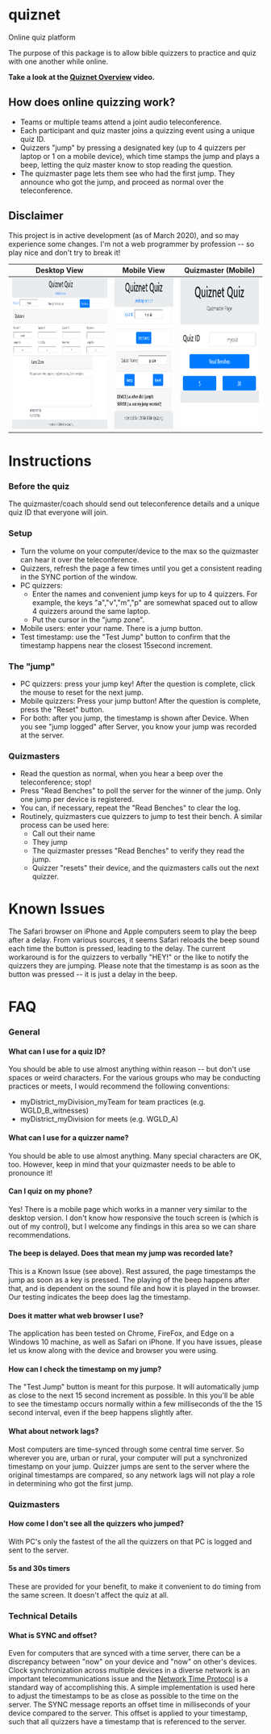 # quiznet
Online quiz platform

The purpose of this package is to allow bible quizzers to practice and quiz with one another while online.

<strong>Take a look at the [Quiznet Overview](https://vimeo.com/400944887) video.</strong>

## How does online quizzing work?

 - Teams or multiple teams attend a joint audio teleconference.
 - Each participant and quiz master joins a quizzing event using a unique quiz ID.
 - Quizzers "jump" by pressing a designated key (up to 4 quizzers per laptop or 1 on a mobile device), 
   which time stamps the jump and plays a beep, letting the quiz master know to stop reading the question.
 - The quizmaster page lets them see who had the first jump.  They announce who got the jump, and proceed 
   as normal over the teleconference.

## Disclaimer
This project is in active development (as of March 2020), and so may experience some changes.  I'm not a 
web programmer by profession -- so play nice and don't try to break it!

Desktop View | Mobile View | Quizmaster (Mobile)
------------ | ----------- | -------------------
<img src="/images/desktop.png" alt="quizmaster" height="300"/>|<img src="/images/mobile.png" alt="quizmaster" height="300"/>|<img src="/images/quizmaster.png" alt="quizmaster" height="300"/>

# Instructions

### Before the quiz
The quizmaster/coach should send out teleconference details and a unique quiz ID that everyone will join.

### Setup
   - Turn the volume on your computer/device to the max so the quizmaster can hear it over the teleconference.
   - Quizzers, refresh the page a few times until you get a consistent reading in the SYNC portion of the window.
   - PC quizzers:
     - Enter the names and convenient jump keys for up to 4 quizzers.  For example, the keys "a","v","m","p"
       are somewhat spaced out to allow 4 quizzers around the same laptop.
     - Put the cursor in the "jump zone".
   - Mobile users: enter your name.  There is a jump button.
   - Test timestamp: use the "Test Jump" button to confirm that the timestamp happens near the closest 15second increment.
### The "jump"
   - PC quizzers: press your jump key!  After the question is complete, click the mouse to reset for the next jump.
   - Mobile quizzers: Press your jump button!  After the question is complete, press the "Reset" button.
   - For both: after you jump, the timestamp is shown after Device.  When you see "jump logged" after Server, you know your
     jump was recorded at the server.
### Quizmasters
 - Read the question as normal, when you hear a beep over the teleconference; stop!
 - Press "Read Benches" to poll the server for the winner of the jump.  Only one jump per device is registered.
 - You can, if necessary, repeat the "Read Benches" to clear the log.
 - Routinely, quizmasters cue quizzers to jump to test their bench.  A similar process can be used here:
   - Call out their name
   - They jump
   - The quizmaster presses "Read Benches" to verify they read the jump.
   - Quizzer "resets" their device, and the quizmasters calls out the next quizzer.

# Known Issues
The Safari browser on iPhone and Apple computers seem to play the beep after a delay.  From various sources, it seems Safari reloads the beep sound each time the button is pressed, leading to the delay.  The current workaround is for the quizzers to verbally "HEY!" or the like to notify the quizzers they are jumping.  Please note that the timestamp is as soon as the button was pressed -- it is just a delay in the beep.

# FAQ

### General
#### What can I use for a quiz ID?
You should be able to use almost anything within reason -- but don't use spaces or weird characters.  For the
various groups who may be conducting practices or meets, I would recommend the following conventions:

 - myDistrict_myDivision_myTeam for team practices (e.g. WGLD_B_witnesses)
 - myDistrict_myDivision for meets (e.g. WGLD_A)

#### What can I use for a quizzer name?
You should be able to use almost anything.  Many special characters are OK, too.  However, keep in mind that your 
quizmaster needs to be able to pronounce it!

#### Can I quiz on my phone?
Yes!  There is a mobile page which works in a manner very similar to the desktop version.  I don't know how responsive the
touch screen is (which is out of my control), but I welcome any findings in this area so we can share recommendations.

#### The beep is delayed.  Does that mean my jump was recorded late?
This is a Known Issue (see above).  Rest assured, the page timestamps the jump as soon as a key is pressed.  The playing of the beep happens after that, and is dependent on the sound file and how it is played in the browser.  Our testing indicates the beep does lag the
timestamp.

#### Does it matter what web browser I use?
The application has been tested on Chrome, FireFox, and Edge on a Windows 10 machine, as well as Safari on iPhone.  If you have issues, please let us know along with the device and browser you were using.

#### How can I check the timestamp on my jump?
The "Test Jump" button is meant for this purpose.  It will automatically jump as close to the next 15 second increment
as possible.  In this you'll be able to see the timestamp occurs normally within a few milliseconds of the the 15 second
interval, even if the beep happens slightly after.

#### What about network lags?
Most computers are time-synced through some central time server.  So wherever you are, urban or rural, your computer 
will put a synchronized timestamp on your jump.  Quizzer jumps are sent to the server where the original timestamps are 
compared, so any network lags will not play a role in determining who got the first jump.

### Quizmasters
#### How come I don't see all the quizzers who jumped?
With PC's only the fastest of the all the quizzers on that PC is logged and sent to the server.

#### 5s and 30s timers
These are provided for your benefit, to make it convenient to do timing from the same screen.  It doesn't affect the quiz at all.

### Technical Details
#### What is SYNC and offset?
Even for computers that are synced with a time server, there can be a discrepancy between "now" on your device and "now" on other's devices.  Clock synchronization across multiple devices in a diverse network is an important telecommunications issue and the [Network Time Protocol](https://en.wikipedia.org/wiki/Network_Time_Protocol) is a standard way of accomplishing this.  A simple implementation is used here to adjust the timestamps to be as close as possible to the time on the server.  The SYNC message reports an offset time in milliseconds of your device compared to the server.  This offset is applied to your timestamp, such that all quizzers have a timestamp that is referenced to the server.
